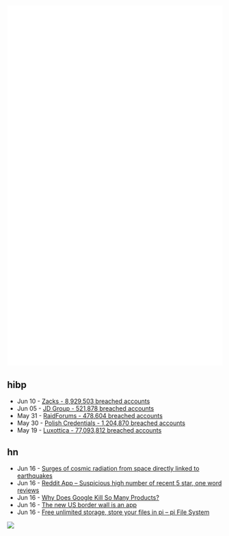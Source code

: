 ![Metrics](https://raw.githubusercontent.com/phixion/phixion/master/metrics.svg)

## hibp

<!--
for https://github.com/phixion/phixion/blob/main/.github/workflows/feeds.yml
-->
<!--START_SECTION:haveibeenpwnd-->
- Jun 10 - [Zacks - 8,929,503 breached accounts](https://haveibeenpwned.com/PwnedWebsites#Zacks)
- Jun 05 - [JD Group - 521,878 breached accounts](https://haveibeenpwned.com/PwnedWebsites#JDGroup)
- May 31 - [RaidForums - 478,604 breached accounts](https://haveibeenpwned.com/PwnedWebsites#RaidForums)
- May 30 - [Polish Credentials - 1,204,870 breached accounts](https://haveibeenpwned.com/PwnedWebsites#PolishCredentials)
- May 19 - [Luxottica - 77,093,812 breached accounts](https://haveibeenpwned.com/PwnedWebsites#Luxottica)
<!--END_SECTION:haveibeenpwnd-->

## hn

<!--
for https://github.com/phixion/phixion/blob/main/.github/workflows/feeds.yml
-->
<!--START_SECTION:hn-->
- Jun 16 - [Surges of cosmic radiation from space directly linked to earthquakes](https://www.earth.com/news/breakthrough-surges-of-cosmic-radiation-from-space-directly-linked-to-earthquakes/)
- Jun 16 - [Reddit App – Suspicious high number of recent 5 star, one word reviews](https://old.reddit.com/r/Save3rdPartyApps/comments/14at885/the_reddit_app_has_a_suspiciously_high_number_of/)
- Jun 16 - [Why Does Google Kill So Many Products?](https://matt-rickard.com/why-does-google-kill-so-many-products)
- Jun 16 - [The new US border wall is an app](https://www.technologyreview.com/2023/06/16/1074039/border-wall-app/)
- Jun 16 - [Free unlimited storage, store your files in pi – pi File System](https://github.com/philipl/pifs)
<!--END_SECTION:hn-->

<!--
for https://yhype.me
-->
![](https://hit.yhype.me/github/profile?user_id=13013670)
